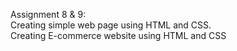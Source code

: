 Assignment 8 & 9:                                                                                                                                                                                                                                                            
Creating simple web page using HTML and CSS.                                                                                                                                                                                                                                  
Creating E-commerce website using HTML and CSS
